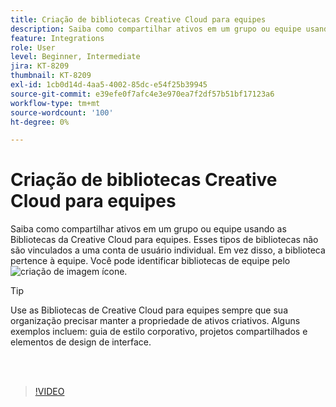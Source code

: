 ```yaml
---
title: Criação de bibliotecas Creative Cloud para equipes
description: Saiba como compartilhar ativos em um grupo ou equipe usando as Bibliotecas da Creative Cloud para equipes
feature: Integrations
role: User
level: Beginner, Intermediate
jira: KT-8209
thumbnail: KT-8209
exl-id: 1cb0d14d-4aa5-4002-85dc-e54f25b39945
source-git-commit: e39efe0f7afc4e3e970ea7f2df57b51bf17123a6
workflow-type: tm+mt
source-wordcount: '100'
ht-degree: 0%

---
```


# Criação de bibliotecas Creative Cloud para equipes

Saiba como compartilhar ativos em um grupo ou equipe usando as Bibliotecas da Creative Cloud para equipes. Esses tipos de bibliotecas não são vinculados a uma conta de usuário individual. Em vez disso, a biblioteca pertence à equipe. Você pode identificar bibliotecas de equipe pelo ![criação de imagem](assets/Smock_Building_18_N.png) ícone.

>[!TIP]
>
>Use as Bibliotecas de Creative Cloud para equipes sempre que sua organização precisar manter a propriedade de ativos criativos. Alguns exemplos incluem: guia de estilo corporativo, projetos compartilhados e elementos de design de interface.

<br> 

>[!VIDEO](https://video.tv.adobe.com/v/335325?hidetitle=true)
